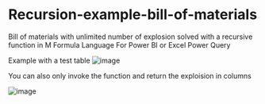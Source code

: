 # Recursion-example-bill-of-materials
Bill of materials with unlimited number of explosion solved with a recursive function in M Formula Language
For Power BI or Excel Power Query

Example with a test table
![image](https://user-images.githubusercontent.com/19801998/90661287-ea998200-e23e-11ea-8392-6c15721fbf93.png)

You can also only invoke the function and return the exploision in columns

![image](https://user-images.githubusercontent.com/19801998/90661536-3815ef00-e23f-11ea-8e45-a18e21d39e4b.png)
